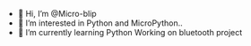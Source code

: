 - 👋 Hi, I’m @Micro-blip
- 👀 I’m interested in Python and MicroPython..
- 🌱 I’m currently learning Python
  Working on bluetooth project

<!---
Micro-blip/Micro-blip is a ✨ special ✨ repository because its `README.md` (this file) appears on your GitHub profile.
You can click the Preview link to take a look at your changes.
--->
